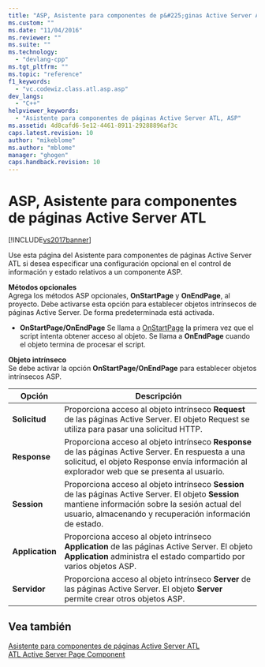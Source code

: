 ```yaml
---
title: "ASP, Asistente para componentes de p&#225;ginas Active Server ATL | Microsoft Docs"
ms.custom: ""
ms.date: "11/04/2016"
ms.reviewer: ""
ms.suite: ""
ms.technology: 
  - "devlang-cpp"
ms.tgt_pltfrm: ""
ms.topic: "reference"
f1_keywords: 
  - "vc.codewiz.class.atl.asp.asp"
dev_langs: 
  - "C++"
helpviewer_keywords: 
  - "Asistente para componentes de páginas Active Server ATL, ASP"
ms.assetid: 4d8cafd6-5e12-4461-8911-29288896af3c
caps.latest.revision: 10
author: "mikeblome"
ms.author: "mblome"
manager: "ghogen"
caps.handback.revision: 10
---
```

# ASP, Asistente para componentes de p&#225;ginas Active Server ATL
[!INCLUDE[vs2017banner](../../assembler/inline/includes/vs2017banner.md)]

Use esta página del Asistente para componentes de páginas Active Server ATL si desea especificar una configuración opcional en el control de información y estado relativos a un componente ASP.  
  
 **Métodos opcionales**  
 Agrega los métodos ASP opcionales, **OnStartPage** y **OnEndPage**, al proyecto.  Debe activarse esta opción para establecer objetos intrínsecos de páginas Active Server.  De forma predeterminada está activada.  
  
-   **OnStartPage\/OnEndPage** Se llama a [OnStartPage](https://msdn.microsoft.com/en-us/library/ms691624.aspx) la primera vez que el script intenta obtener acceso al objeto.  Se llama a **OnEndPage** cuando el objeto termina de procesar el script.  
  
 **Objeto intrínseco**  
 Se debe activar la opción **OnStartPage\/OnEndPage** para establecer objetos intrínsecos ASP.  
  
|Opción|Descripción|  
|------------|-----------------|  
|**Solicitud**|Proporciona acceso al objeto intrínseco **Request** de las páginas Active Server.  El objeto Request se utiliza para pasar una solicitud HTTP.|  
|**Response**|Proporciona acceso al objeto intrínseco **Response** de las páginas Active Server.  En respuesta a una solicitud, el objeto Response envía información al explorador web que se presenta al usuario.|  
|**Session**|Proporciona acceso al objeto intrínseco **Session** de las páginas Active Server.  El objeto **Session** mantiene información sobre la sesión actual del usuario, almacenando y recuperación información de estado.|  
|**Application**|Proporciona acceso al objeto intrínseco **Application** de las páginas Active Server.  El objeto **Application** administra el estado compartido por varios objetos ASP.|  
|**Servidor**|Proporciona acceso al objeto intrínseco **Server** de las páginas Active Server.  El objeto **Server** permite crear otros objetos ASP.|  
  
## Vea también  
 [Asistente para componentes de páginas Active Server ATL](../../atl/reference/atl-active-server-page-component-wizard.md)   
 [ATL Active Server Page Component](../../atl/reference/adding-an-atl-active-server-page-component.md)
